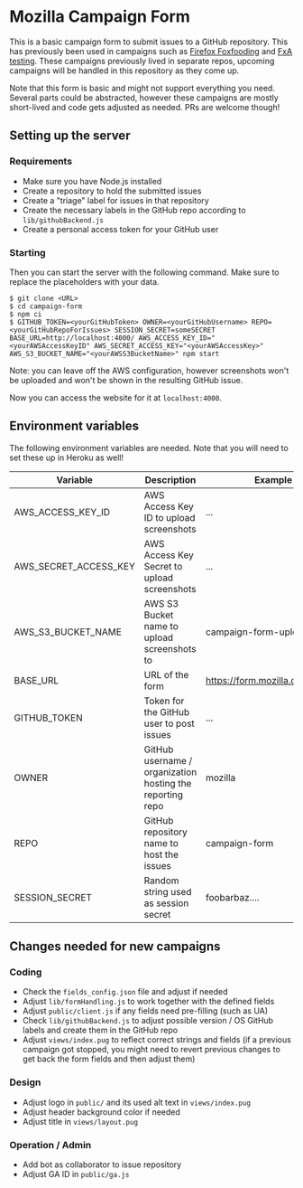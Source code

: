 # Mozilla Campaign Form

This is a basic campaign form to submit issues to a GitHub repository. This has previously been used in campaigns such as [Firefox Foxfooding](https://community.mozilla.org/en/campaigns/firefox-foxfooding-campaign/) and [FxA testing](https://community.mozilla.org/en/campaigns/fxa-settings-test-day/). These campaigns previously lived in separate repos, upcoming campaigns will be handled in this repository as they come up.

Note that this form is basic and might not support everything you need. Several parts could be abstracted, however these campaigns are mostly short-lived and code gets adjusted as needed. PRs are welcome though!

## Setting up the server

### Requirements

* Make sure you have Node.js installed
* Create a repository to hold the submitted issues
* Create a "triage" label for issues in that repository
* Create the necessary labels in the GitHub repo according to `lib/githubBackend.js`
* Create a personal access token for your GitHub user

### Starting

Then you can start the server with the following command. Make sure to replace the placeholders with your data.

```
$ git clone <URL>
$ cd campaign-form
$ npm ci
$ GITHUB_TOKEN=<yourGitHubToken> OWNER=<yourGitHubUsername> REPO=<yourGitHubRepoForIssues> SESSION_SECRET=someSECRET BASE_URL=http://localhost:4000/ AWS_ACCESS_KEY_ID="<yourAWSAccessKeyID" AWS_SECRET_ACCESS_KEY="<yourAWSAccessKey>" AWS_S3_BUCKET_NAME="<yourAWSS3BucketName>" npm start
```

Note: you can leave off the AWS configuration, however screenshots won't be uploaded and won't be shown in the resulting GitHub issue.

Now you can access the website for it at ```localhost:4000```.

## Environment variables

The following environment variables are needed. Note that you will need to set these up in Heroku as well!

| Variable | Description | Example
|---|---|---|
| AWS_ACCESS_KEY_ID | AWS Access Key ID to upload screenshots | ... |
| AWS_SECRET_ACCESS_KEY | AWS Access Key Secret to upload screenshots | ... |
| AWS_S3_BUCKET_NAME | AWS S3 Bucket name to upload screenshots to | campaign-form-uploads |
| BASE_URL | URL of the form | https://form.mozilla.community/ |
| GITHUB_TOKEN | Token for the GitHub user to post issues | ... |
| OWNER | GitHub username / organization hosting the reporting repo | mozilla |
| REPO | GitHub repository name to host the issues | campaign-form |
| SESSION_SECRET | Random string used as session secret | foobarbaz.... |

## Changes needed for new campaigns

### Coding

* Check the `fields_config.json` file and adjust if needed
* Adjust `lib/formHandling.js` to work together with the defined fields
* Adjust `public/client.js` if any fields need pre-filling (such as UA)
* Check `lib/githubBackend.js` to adjust possible version / OS GitHub labels and create them in the GitHub repo
* Adjust `views/index.pug` to reflect correct strings and fields (if a previous campaign got stopped, you might need to revert previous changes to get back the form fields and then adjust them)

### Design

* Adjust logo in `public/` and its used alt text in `views/index.pug`
* Adjust header background color if needed
* Adjust title in `views/layout.pug`

### Operation / Admin

* Add bot as collaborator to issue repository
* Adjust GA ID in `public/ga.js`